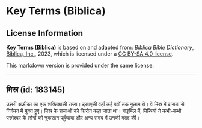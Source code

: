 # Key Terms (Biblica)

## License Information

**Key Terms (Biblica)** is based on and adapted from: _Biblica Bible Dictionary_, [Biblica, Inc.](https://www.biblica.com/), 2023, which is licensed under a [CC BY-SA 4.0 license](https://creativecommons.org/licenses/by-sa/4.0/legalcode.en).

This markdown version is provided under the same license.



--------------------------------

## मिस्र (id: 183145)

उत्तरी अफ्रीका का एक शक्तिशाली राज्य। इस्राएली वहाँ कई वर्षों तक गुलाम थे। वे मिस्र में दासता से निर्गमन में मुक्त हुए। मिस्र के राजाओं को फिरौन कहा जाता था। बाइबिल में, मिस्रियों ने कभी\-कभी परमेश्वर के लोगों को नुकसान पहुँचाया और अन्य समय में उनकी मदद की।


